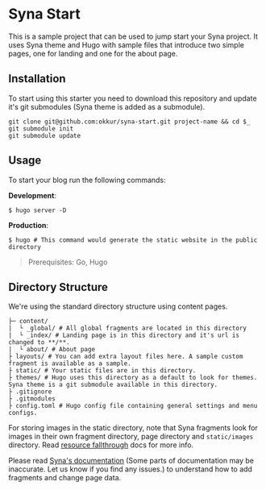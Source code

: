 # Syna Start

This is a sample project that can be used to jump start your Syna project. It uses Syna theme and Hugo with sample files that introduce two simple pages, one for landing and one for the about page.

## Installation

To start using this starter you need to download this repository and update it's git submodules (Syna theme is added as a submodule).

```
git clone git@github.com:okkur/syna-start.git project-name && cd $_
git submodule init
git submodule update
```

## Usage

To start your blog run the following commands:

**Development**:
```
$ hugo server -D
```

**Production**:
```
$ hugo # This command would generate the static website in the public directory
```

> Prerequisites: Go, Hugo

## Directory Structure

We're using the standard directory structure using content pages.

```
├─ content/
|  └ _global/ # All global fragments are located in this directory
|  └ _index/ # Landing page is in this directory and it's url is changed to **/**.
|  └ about/ # About page
├ layouts/ # You can add extra layout files here. A sample custom fragment is available as a sample.
├ static/ # Your static files are in this directory.
├ themes/ # Hugo uses this directory as a default to look for themes. Syna theme is a git submodule available in this directory.
├ .gitignore
├ .gitmodules
├ config.toml # Hugo config file containing general settings and menu configs.
```

For storing images in the static directory, note that Syna fragments look for
images in their own fragment directory, page directory and `static/images`
directory. Read [resource
fallthrough](https://github.com/okkur/syna/tree/v0.14/docs#image-resource-fallthrough)
docs for more info.

Please read [Syna's
documentation](https://github.com/okkur/syna/tree/v0.14/docs) (Some parts of
documentation may be inaccurate. Let us know if you find any issues.) to
understand how to add fragments and change page data.

